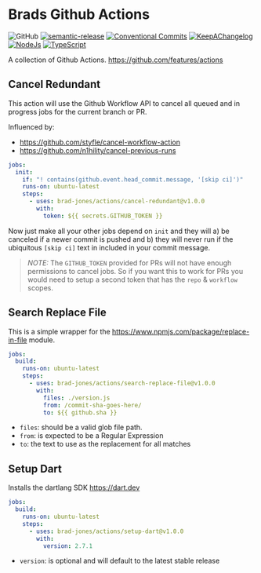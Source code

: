 # Brads Github Actions

![GitHub](https://img.shields.io/github/license/brad-jones/actions)
[![semantic-release](https://img.shields.io/badge/%20%20%F0%9F%93%A6%F0%9F%9A%80-semantic--release-e10079.svg)](https://github.com/semantic-release/semantic-release)
[![Conventional Commits](https://img.shields.io/badge/Conventional%20Commits-1.0.0-yellow.svg)](https://conventionalcommits.org)
[![KeepAChangelog](https://img.shields.io/badge/Keep%20A%20Changelog-1.0.0-%23E05735)](https://keepachangelog.com/)
[![NodeJs](https://img.shields.io/badge/node-%3E%3D%2012.16.1-green.svg)](https://nodejs.org)
[![TypeScript](https://img.shields.io/badge/%3C/%3E-TypeScript-blue.svg)](https://www.typescriptlang.org/)

A collection of Github Actions. <https://github.com/features/actions>

## Cancel Redundant

This action will use the Github Workflow API to cancel all queued and in
progress jobs for the current branch or PR.

Influenced by:

- <https://github.com/styfle/cancel-workflow-action>
- <https://github.com/n1hility/cancel-previous-runs>

```yaml
jobs:
  init:
    if: "! contains(github.event.head_commit.message, '[skip ci]')"
    runs-on: ubuntu-latest
    steps:
      - uses: brad-jones/actions/cancel-redundant@v1.0.0
        with:
          token: ${{ secrets.GITHUB_TOKEN }}
```

Now just make all your other jobs depend on `init` and they will a) be canceled
if a newer commit is pushed and b) they will never run if the ubiquitous
`[skip ci]` text in included in your commit message.

> _NOTE:_ The `GITHUB_TOKEN` provided for PRs will not have enough
> permissions to cancel jobs. So if you want this to work for PRs you
> would need to setup a second token that has the `repo` & `workflow` scopes.

## Search Replace File

This is a simple wrapper for the <https://www.npmjs.com/package/replace-in-file> module.

```yaml
jobs:
  build:
    runs-on: ubuntu-latest
    steps:
      - uses: brad-jones/actions/search-replace-file@v1.0.0
        with:
          files: ./version.js
          from: /commit-sha-goes-here/
          to: ${{ github.sha }}
```

- `files`: should be a valid glob file path.
- `from`: is expected to be a Regular Expression
- `to`: the text to use as the replacement for all matches

## Setup Dart

Installs the dartlang SDK <https://dart.dev>

```yaml
jobs:
  build:
    runs-on: ubuntu-latest
    steps:
      - uses: brad-jones/actions/setup-dart@v1.0.0
        with:
          version: 2.7.1
```

- `version`: is optional and will default to the latest stable release
